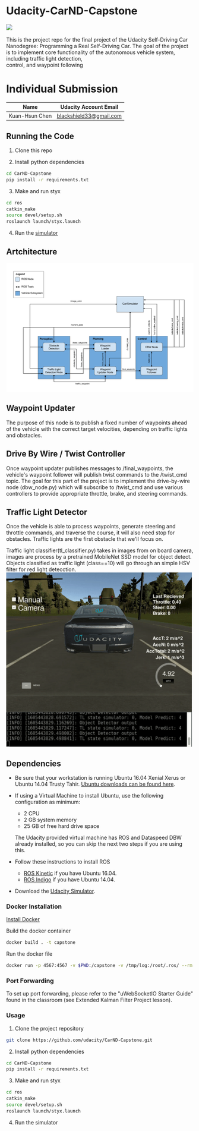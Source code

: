# Udacity-CarND-Capstone
<img src="img/cover.gif" width = "500"/>

This is the project repo for the final project of the Udacity Self-Driving Car Nanodegree: Programming a Real Self-Driving Car. 
The goal of the project is  to implement core functionality of the autonomous vehicle system, including traffic light detection,  
control, and waypoint following

# Individual Submission

Name 				     | Udacity Account Email
---------------- | ---------------------
Kuan-Hsun Chen   | blackshield33@gmail.com

## Running the Code

1. Clone this repo

2. Install python dependencies
```bash
cd CarND-Capstone
pip install -r requirements.txt
```
3. Make and run styx
```bash
cd ros
catkin_make
source devel/setup.sh
roslaunch launch/styx.launch
```
4. Run the [simulator](https://github.com/udacity/CarND-Capstone/releases)

## Artchitecture 
<img src="img/final-project-ros-graph-v2.png" width = "600"/>

## Waypoint Updater
The  purpose of this node is to publish a fixed number of waypoints ahead of the vehicle with the correct target velocities, depending on traffic lights and obstacles.

## Drive By Wire / Twist Controller
Once waypoint updater publishes messages to /final_waypoints, the vehicle's waypoint follower will publish twist commands to the /twist_cmd topic. The goal for this  part of the project is to implement the drive-by-wire node (dbw_node.py) which will subscribe to /twist_cmd and use various controllers to provide appropriate throttle, brake, and steering commands. 

## Traffic Light Detector
Once the vehicle is able to process waypoints, generate steering and throttle commands, and traverse the course, it will also need stop for obstacles. Traffic lights  are the first obstacle that we'll focus on.

Traffic light classifier(tl_classifier.py) takes in images from on board camera, images are process by a pretrained MobileNet SSD model for object detect.
Objects classified as traffic light (class==10) will go through an simple HSV filter for red light detecction. 
<img src="img/detector.gif" width = "500"/>

## Dependencies

* Be sure that your workstation is running Ubuntu 16.04 Xenial Xerus or Ubuntu 14.04 Trusty Tahir. [Ubuntu downloads can be found here](https://www.ubuntu.com/download/desktop).
* If using a Virtual Machine to install Ubuntu, use the following configuration as minimum:
  * 2 CPU
  * 2 GB system memory
  * 25 GB of free hard drive space

  The Udacity provided virtual machine has ROS and Dataspeed DBW already installed, so you can skip the next two steps if you are using this.

* Follow these instructions to install ROS
  * [ROS Kinetic](http://wiki.ros.org/kinetic/Installation/Ubuntu) if you have Ubuntu 16.04.
  * [ROS Indigo](http://wiki.ros.org/indigo/Installation/Ubuntu) if you have Ubuntu 14.04.
* Download the [Udacity Simulator](https://github.com/udacity/CarND-Capstone/releases).

### Docker Installation
[Install Docker](https://docs.docker.com/engine/installation/)

Build the docker container
```bash
docker build . -t capstone
```

Run the docker file
```bash
docker run -p 4567:4567 -v $PWD:/capstone -v /tmp/log:/root/.ros/ --rm -it capstone
```

### Port Forwarding
To set up port forwarding, please refer to the "uWebSocketIO Starter Guide" found in the classroom (see Extended Kalman Filter Project lesson).

### Usage

1. Clone the project repository
```bash
git clone https://github.com/udacity/CarND-Capstone.git
```

2. Install python dependencies
```bash
cd CarND-Capstone
pip install -r requirements.txt
```
3. Make and run styx
```bash
cd ros
catkin_make
source devel/setup.sh
roslaunch launch/styx.launch
```
4. Run the simulator



